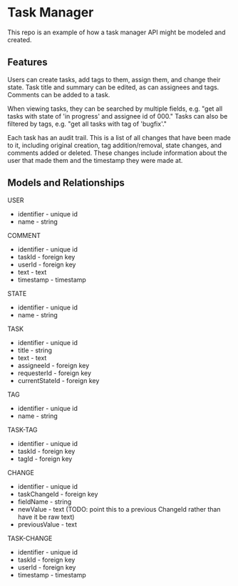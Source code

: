 # Task Manager

This repo is an example of how a task manager API might be modeled and created.

## Features

Users can create tasks, add tags to them, assign them, and change their state. Task title and summary can be edited, as can assignees and tags. Comments can be added to a task.

When viewing tasks, they can be searched by multiple fields, e.g. "get all tasks with state of 'in progress' and assignee id of 000." Tasks can also be filtered by tags, e.g. "get all tasks with tag of 'bugfix'."

Each task has an audit trail. This is a list of all changes that have been made to it, including original creation, tag addition/removal, state changes, and comments added or deleted. These changes include information about the user that made them and the timestamp they were made at.

## Models and Relationships

USER
  - identifier - unique id
  - name - string

COMMENT
  - identifier - unique id
  - taskId - foreign key
  - userId - foreign key
  - text - text
  - timestamp - timestamp

STATE
  - identifier - unique id
  - name - string

TASK
  - identifier - unique id
  - title - string
  - text - text
  - assigneeId - foreign key
  - requesterId - foreign key
  - currentStateId - foreign key

TAG
  - identifier - unique id
  - name - string

TASK-TAG
  - identifier - unique id
  - taskId - foreign key
  - tagId - foreign key

CHANGE
  - identifier - unique id
  - taskChangeId - foreign key
  - fieldName - string
  - newValue - text (TODO: point this to a previous ChangeId rather than have it be raw text)
  - previousValue - text

TASK-CHANGE
  - identifier - unique id
  - taskId - foreign key
  - userId - foreign key
  - timestamp - timestamp
